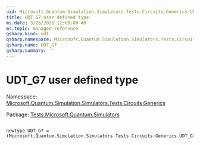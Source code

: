 ```yaml
---
uid: Microsoft.Quantum.Simulation.Simulators.Tests.Circuits.Generics.UDT_G7
title: UDT_G7 user defined type
ms.date: 3/26/2021 12:00:00 AM
ms.topic: managed-reference
qsharp.kind: udt
qsharp.namespace: Microsoft.Quantum.Simulation.Simulators.Tests.Circuits.Generics
qsharp.name: UDT_G7
qsharp.summary: ''
---
```


# UDT_G7 user defined type

Namespace: [Microsoft.Quantum.Simulation.Simulators.Tests.Circuits.Generics](xref:Microsoft.Quantum.Simulation.Simulators.Tests.Circuits.Generics)

Package: [Tests.Microsoft.Quantum.Simulators](https://nuget.org/packages/Tests.Microsoft.Quantum.Simulators)




```qsharp

newtype UDT_G7 = (Microsoft.Quantum.Simulation.Simulators.Tests.Circuits.Generics.UDT_G1);
```

